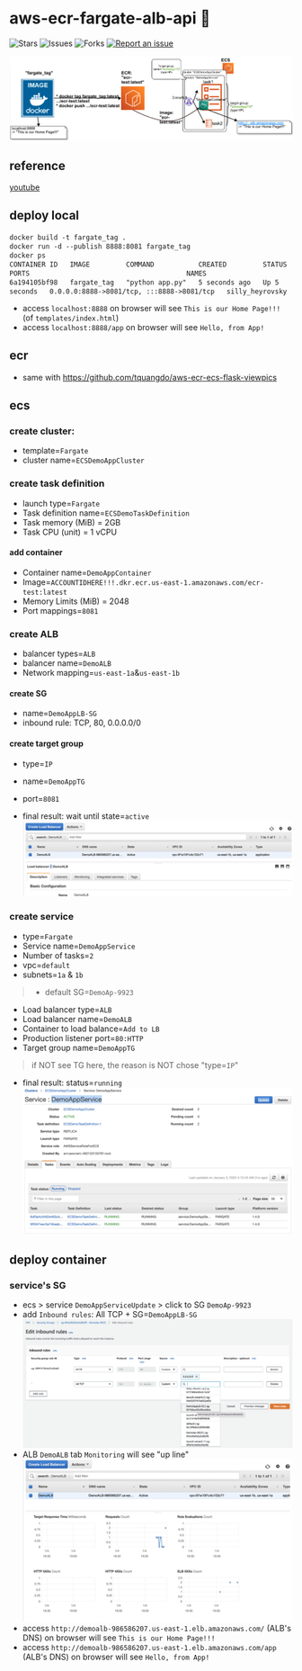 # aws-ecr-fargate-alb-api 🐳

![Stars](https://img.shields.io/github/stars/tquangdo/aws-ecr-fargate-alb-api?color=f05340)
![Issues](https://img.shields.io/github/issues/tquangdo/aws-ecr-fargate-alb-api?color=f05340)
![Forks](https://img.shields.io/github/forks/tquangdo/aws-ecr-fargate-alb-api?color=f05340)
[![Report an issue](https://img.shields.io/badge/Support-Issues-green)](https://github.com/tquangdo/aws-ecr-fargate-alb-api/issues/new)

![overview](screenshots/overview.png)

## reference
[youtube](https://www.youtube.com/watch?v=o7s-eigrMAI&list=PL9nWRykSBSFihWbXBDX57EdpOmZxpUaVR&index=2)

## deploy local
```shell
docker build -t fargate_tag .
docker run -d --publish 8888:8081 fargate_tag
docker ps
CONTAINER ID   IMAGE         COMMAND           CREATED         STATUS         PORTS                                       NAMES
6a194105bf98   fargate_tag   "python app.py"   5 seconds ago   Up 5 seconds   0.0.0.0:8888->8081/tcp, :::8888->8081/tcp   silly_heyrovsky
```
+ access `localhost:8888` on browser will see `This is our Home Page!!!` (of `templates/index.html`)
+ access `localhost:8888/app` on browser will see `Hello, from App!`

## ecr
+ same with https://github.com/tquangdo/aws-ecr-ecs-flask-viewpics

## ecs
### create cluster:
+ template=`Fargate`
+ cluster name=`ECSDemoAppCluster`
### create task definition
+ launch type=`Fargate`
+ Task definition name=`ECSDemoTaskDefinition`
+ Task memory (MiB) = 2GB
+ Task CPU (unit) = 1 vCPU
#### add container
+ Container name=`DemoAppContainer`
+ Image=`ACCOUNTIDHERE!!!.dkr.ecr.us-east-1.amazonaws.com/ecr-test:latest`
+ Memory Limits (MiB) = 2048
+ Port mappings=`8081`
### create ALB
+ balancer types=`ALB`
+ balancer name=`DemoALB`
+ Network mapping=`us-east-1a`&`us-east-1b`
#### create SG
+ name=`DemoAppLB-SG`
+ inbound rule: TCP, 80, 0.0.0.0/0
#### create target group
+ type=`IP`
+ name=`DemoAppTG`
+ port=`8081`

+ final result: wait until state=`active`
![alb](screenshots/alb.png)
### create service
+ type=`Fargate`
+ Service name=`DemoAppService`
+ Number of tasks=`2`
+ vpc=`default`
+ subnets=`1a` & `1b`
> + default SG=`DemoAp-9923`
+ Load balancer type=`ALB`
+ Load balancer name=`DemoALB`
+ Container to load balance=`Add to LB`
+ Production listener port=`80:HTTP`
+ Target group name=`DemoAppTG`
> if NOT see TG here, the reason is NOT chose "type=`IP`"
+ final result: status=`running`
![ecsservice](screenshots/ecsservice.png)

## deploy container
### service's SG
+ ecs > service `DemoAppServiceUpdate` > click to SG `DemoAp-9923` 
+ add `Inbound rules`: All TCP + SG=`DemoAppLB-SG`
![servicesg](screenshots/servicesg.png)
+ ALB `DemoALB` tab `Monitoring` will see "up line"
![albmonitor](screenshots/albmonitor.png)
+ access `http://demoalb-986586207.us-east-1.elb.amazonaws.com/` (ALB's DNS) on browser will see `This is our Home Page!!!`
+ access `http://demoalb-986586207.us-east-1.elb.amazonaws.com/app` (ALB's DNS) on browser will see `Hello, from App!`
